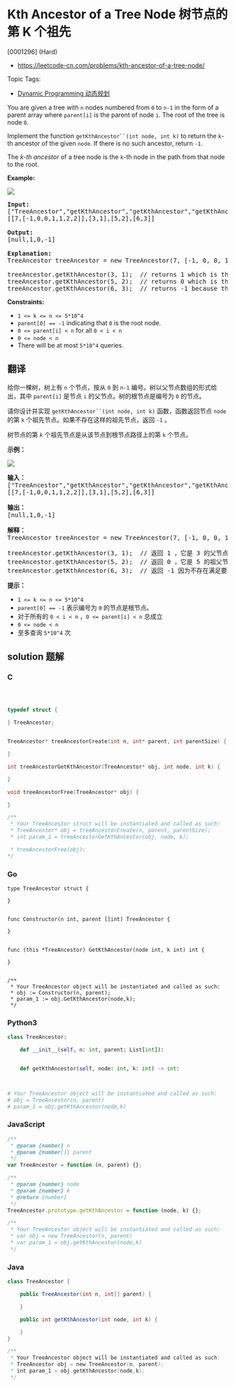 # Kth Ancestor of a Tree Node 树节点的第 K 个祖先

[0001296] (Hard)

- https://leetcode-cn.com/problems/kth-ancestor-of-a-tree-node/

Topic Tags:

- [Dynamic Programming 动态规划](https://leetcode-cn.com/tag/dynamic-programming/)

You are given a tree with `n` nodes numbered from `0` to `n-1` in the form of a parent array where `parent[i]` is the parent of node `i`. The root of the tree is node `0`.

Implement the function ` getKthAncestor``(int node, int k) ` to return the `k`\-th ancestor of the given `node`. If there is no such ancestor, return `-1`.

The *k-th* *ancestor* of a tree node is the `k`\-th node in the path from that node to the root.

**Example:**

**![](https://assets.leetcode.com/uploads/2019/08/28/1528_ex1.png)**

<pre><b>Input:</b>
["TreeAncestor","getKthAncestor","getKthAncestor","getKthAncestor"]
[[7,[-1,0,0,1,1,2,2]],[3,1],[5,2],[6,3]]

<b>Output:</b>
[null,1,0,-1]

<b>Explanation:</b>
TreeAncestor treeAncestor = new TreeAncestor(7, [-1, 0, 0, 1, 1, 2, 2]);

treeAncestor.getKthAncestor(3, 1);  // returns 1 which is the parent of 3
treeAncestor.getKthAncestor(5, 2);  // returns 0 which is the grandparent of 5
treeAncestor.getKthAncestor(6, 3);  // returns -1 because there is no such ancestor
</pre>

**Constraints:**

- `1 <= k <= n <= 5*10^4`
- `parent[0] == -1` indicating that `0` is the root node.
- `0 <= parent[i] < n` for all `0 < i < n`
- `0 <= node < n`
- There will be at most `5*10^4` queries.

## 翻译

给你一棵树，树上有 `n` 个节点，按从 `0` 到 `n-1` 编号。树以父节点数组的形式给出，其中 `parent[i]` 是节点 `i` 的父节点。树的根节点是编号为 `0` 的节点。

请你设计并实现 ` getKthAncestor``(int node, int k) ` 函数，函数返回节点 `node` 的第 `k` 个祖先节点。如果不存在这样的祖先节点，返回 `-1` 。

树节点的第 _`k`_ 个祖先节点是从该节点到根节点路径上的第 `k` 个节点。

**示例：**

**![](https://assets.leetcode-cn.com/aliyun-lc-upload/uploads/2020/06/14/1528_ex1.png)**

<pre><strong>输入：</strong>
["TreeAncestor","getKthAncestor","getKthAncestor","getKthAncestor"]
[[7,[-1,0,0,1,1,2,2]],[3,1],[5,2],[6,3]]

<strong>输出：</strong>
[null,1,0,-1]

<strong>解释：</strong>
TreeAncestor treeAncestor = new TreeAncestor(7, [-1, 0, 0, 1, 1, 2, 2]);

treeAncestor.getKthAncestor(3, 1);  // 返回 1 ，它是 3 的父节点
treeAncestor.getKthAncestor(5, 2);  // 返回 0 ，它是 5 的祖父节点
treeAncestor.getKthAncestor(6, 3);  // 返回 -1 因为不存在满足要求的祖先节点
</pre>

**提示：**

- `1 <= k <= n <= 5*10^4`
- `parent[0] == -1` 表示编号为 `0` 的节点是根节点。
- 对于所有的 `0 < i < n` ，`0 <= parent[i] < n` 总成立
- `0 <= node < n`
- 至多查询 `5*10^4` 次

## solution 题解

### C

```c



typedef struct {

} TreeAncestor;


TreeAncestor* treeAncestorCreate(int n, int* parent, int parentSize) {

}

int treeAncestorGetKthAncestor(TreeAncestor* obj, int node, int k) {

}

void treeAncestorFree(TreeAncestor* obj) {

}

/**
 * Your TreeAncestor struct will be instantiated and called as such:
 * TreeAncestor* obj = treeAncestorCreate(n, parent, parentSize);
 * int param_1 = treeAncestorGetKthAncestor(obj, node, k);

 * treeAncestorFree(obj);
*/
```

### Go

```golang
type TreeAncestor struct {

}


func Constructor(n int, parent []int) TreeAncestor {

}


func (this *TreeAncestor) GetKthAncestor(node int, k int) int {

}


/**
 * Your TreeAncestor object will be instantiated and called as such:
 * obj := Constructor(n, parent);
 * param_1 := obj.GetKthAncestor(node,k);
 */
```

### Python3

```python
class TreeAncestor:

    def __init__(self, n: int, parent: List[int]):


    def getKthAncestor(self, node: int, k: int) -> int:



# Your TreeAncestor object will be instantiated and called as such:
# obj = TreeAncestor(n, parent)
# param_1 = obj.getKthAncestor(node,k)
```

### JavaScript

```javascript
/**
 * @param {number} n
 * @param {number[]} parent
 */
var TreeAncestor = function (n, parent) {};

/**
 * @param {number} node
 * @param {number} k
 * @return {number}
 */
TreeAncestor.prototype.getKthAncestor = function (node, k) {};

/**
 * Your TreeAncestor object will be instantiated and called as such:
 * var obj = new TreeAncestor(n, parent)
 * var param_1 = obj.getKthAncestor(node,k)
 */
```

### Java

```java
class TreeAncestor {

    public TreeAncestor(int n, int[] parent) {

    }

    public int getKthAncestor(int node, int k) {

    }
}

/**
 * Your TreeAncestor object will be instantiated and called as such:
 * TreeAncestor obj = new TreeAncestor(n, parent);
 * int param_1 = obj.getKthAncestor(node,k);
 */
```
